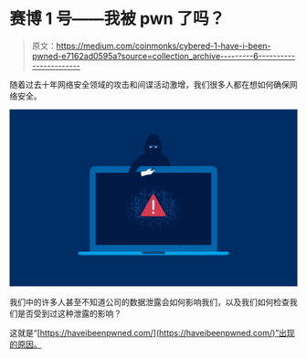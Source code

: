 # 赛博 1 号——我被 pwn 了吗？

> 原文：<https://medium.com/coinmonks/cybered-1-have-i-been-pwned-e7162ad0595a?source=collection_archive---------6----------------------->

随着过去十年网络安全领域的攻击和间谍活动激增，我们很多人都在想如何确保网络安全。

![](img/bc34ccae99f768464d7a1ed8547989d4.png)

我们中的许多人甚至不知道公司的数据泄露会如何影响我们，以及我们如何检查我们是否受到过这种泄露的影响？

这就是“[https://haveibeenpwned.com/](https://haveibeenpwned.com/)”出现的原因。